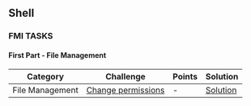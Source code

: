 ## Shell

### FMI TASKS

#### First Part - File Management

Category| Challenge| Points  | Solution
-------- | -------- | -------- | -------- 
File Management | [Change permissions](https://github.com/DaniAngelov/Operating-Systems---uni/blob/master/Problems/First%20part/Change%20permissions.md)| -| [Solution](https://github.com/DaniAngelov/Operating-Systems---uni/blob/master/Solutions/First%20Part/Change%20file%20permissions.txt)

